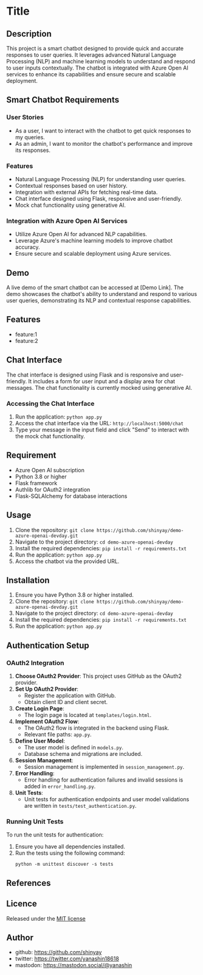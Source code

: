 # Title

## Description
This project is a smart chatbot designed to provide quick and accurate responses to user queries. It leverages advanced Natural Language Processing (NLP) and machine learning models to understand and respond to user inputs contextually. The chatbot is integrated with Azure Open AI services to enhance its capabilities and ensure secure and scalable deployment.

## Smart Chatbot Requirements

### User Stories
- As a user, I want to interact with the chatbot to get quick responses to my queries.
- As an admin, I want to monitor the chatbot's performance and improve its responses.

### Features
- Natural Language Processing (NLP) for understanding user queries.
- Contextual responses based on user history.
- Integration with external APIs for fetching real-time data.
- Chat interface designed using Flask, responsive and user-friendly.
- Mock chat functionality using generative AI.

### Integration with Azure Open AI Services
- Utilize Azure Open AI for advanced NLP capabilities.
- Leverage Azure's machine learning models to improve chatbot accuracy.
- Ensure secure and scalable deployment using Azure services.

## Demo
A live demo of the smart chatbot can be accessed at [Demo Link]. The demo showcases the chatbot's ability to understand and respond to various user queries, demonstrating its NLP and contextual response capabilities.

## Features

- feature:1
- feature:2

## Chat Interface
The chat interface is designed using Flask and is responsive and user-friendly. It includes a form for user input and a display area for chat messages. The chat functionality is currently mocked using generative AI.

### Accessing the Chat Interface
1. Run the application: `python app.py`
2. Access the chat interface via the URL: `http://localhost:5000/chat`
3. Type your message in the input field and click "Send" to interact with the mock chat functionality.

## Requirement
- Azure Open AI subscription
- Python 3.8 or higher
- Flask framework
- Authlib for OAuth2 integration
- Flask-SQLAlchemy for database interactions

## Usage
1. Clone the repository: `git clone https://github.com/shinyay/demo-azure-openai-devday.git`
2. Navigate to the project directory: `cd demo-azure-openai-devday`
3. Install the required dependencies: `pip install -r requirements.txt`
4. Run the application: `python app.py`
5. Access the chatbot via the provided URL.

## Installation
1. Ensure you have Python 3.8 or higher installed.
2. Clone the repository: `git clone https://github.com/shinyay/demo-azure-openai-devday.git`
3. Navigate to the project directory: `cd demo-azure-openai-devday`
4. Install the required dependencies: `pip install -r requirements.txt`
5. Run the application: `python app.py`

## Authentication Setup

### OAuth2 Integration
1. **Choose OAuth2 Provider**: This project uses GitHub as the OAuth2 provider.
2. **Set Up OAuth2 Provider**:
   - Register the application with GitHub.
   - Obtain client ID and client secret.
3. **Create Login Page**:
   - The login page is located at `templates/login.html`.
4. **Implement OAuth2 Flow**:
   - The OAuth2 flow is integrated in the backend using Flask.
   - Relevant file paths: `app.py`.
5. **Define User Model**:
   - The user model is defined in `models.py`.
   - Database schema and migrations are included.
6. **Session Management**:
   - Session management is implemented in `session_management.py`.
7. **Error Handling**:
   - Error handling for authentication failures and invalid sessions is added in `error_handling.py`.
8. **Unit Tests**:
   - Unit tests for authentication endpoints and user model validations are written in `tests/test_authentication.py`.

### Running Unit Tests
To run the unit tests for authentication:
1. Ensure you have all dependencies installed.
2. Run the tests using the following command:
   ```
   python -m unittest discover -s tests
   ```

## References

## Licence

Released under the [MIT license](https://gist.githubusercontent.com/shinyay/56e54ee4c0e22db8211e05e70a63247e/raw/f3ac65a05ed8c8ea70b653875ccac0c6dbc10ba1/LICENSE)

## Author

- github: <https://github.com/shinyay>
- twitter: <https://twitter.com/yanashin18618>
- mastodon: <https://mastodon.social/@yanashin>
